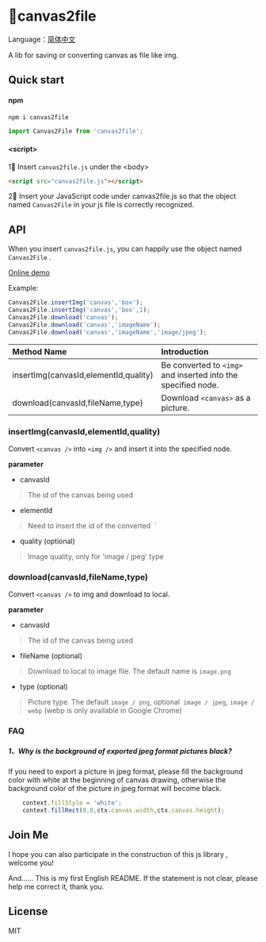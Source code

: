 # 🎨canvas2file
Language：[简体中文](./README.md)


A lib for saving or converting canvas as file like img.

## Quick start
#### npm

```
npm i canvas2file
```

```javascript
import Canvas2File from 'canvas2file';
````

#### &lt;script&gt;

1⃣️  Insert `canvas2file.js` under the &lt;body&gt;

```html
<script src="canvas2file.js"></script>
```

2⃣️ Insert your JavaScript code under canvas2file.js so that the object named `Canvas2File` in your js file is correctly recognized.

## API

When you insert `canvas2file.js`, you can happily use the object named ` Canvas2File` .

[Online demo](https://827652549.github.io/canvas2file/example.html)

Example:

```javascript
Canvas2File.insertImg('canvas','box');
Canvas2File.insertImg('canvas','box',1);
Canvas2File.download('canvas');
Canvas2File.download('canvas','imageName');
Canvas2File.download('canvas','imageName','image/jpeg');
```

|Method Name|Introduction|
|:--|:--|
|insertImg(canvasId,elementId,quality)|Be converted to `<img>` and inserted into the specified node.|
|download(canvasId,fileName,type)|Download `<canvas>` as a picture.|

### insertImg(canvasId,elementId,quality) 

Convert `<canvas />` into `<img />` and insert it into the specified node.

**parameter**

- canvasId

> The id of the canvas being used

- elementId

> Need to insert the id of the converted <img /> `

- quality (optional)

> Image quality, only for 'image / jpeg' type

### download(canvasId,fileName,type)

Convert `<canvas />` to img and download to local.

**parameter**

- canvasId

> The id of the canvas being used

- fileName (optional)

> Download to local to image file. The default name is `image.png`

- type (optional)

> Picture type. The default `image / png`, optional` image / jpeg`, `image / webp` (webp is only available in Google Chrome)

### FAQ
##### **1、Why is the background of exported jpeg format pictures black?**

If you need to export a picture in jpeg format, please fill the background color with white at the beginning of canvas drawing, otherwise the background color of the picture in jpeg format will become black.

```javascript
    context.fillStyle = 'white';
    context.fillRect(0,0,ctx.canvas.width,ctx.canvas.height);
```


## Join Me

I hope you can also participate in the construction of this js library , welcome you!

And…… This is my first English README. If the statement is not clear, please help me correct it, thank you.
## License

MIT
